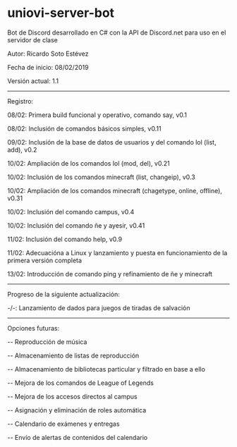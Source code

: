 # uniovi-server-bot
Bot de Discord desarrollado en C# con la API de Discord.net para uso en el servidor de clase

Autor: Ricardo Soto Estévez

Fecha de inicio: 08/02/2019

Versión actual: 1.1

----------------------------------------------------------------------------------------------

Registro:

08/02: Primera build funcional y operativo, comando say, v0.1

08/02: Inclusión de comandos básicos simples, v0.11

09/02: Inclusión de la base de datos de usuarios y del comando lol (list, add), v0.2

10/02: Ampliación de los comandos lol (mod, del), v0.21

10/02: Inclusión de los comandos minecraft (list, changeip), v0.3

10/02: Ampliación de los comandos minecraft (chagetype, online, offline), v0.31

10/02: Inclusión del comando campus, v0.4

10/02: Inclusión del comando ñe y ayesir, v0.41

11/02: Inclusión del comando help, v0.9

11/02: Adecuacióna a Linux y lanzamiento y puesta en funcionamiento de la primera versión completa

13/02: Introducción de comando ping y refinamiento de ñe y minecraft

----------------------------------------------------------------------------------------------

Progreso de la siguiente actualización:

-/-: Lanzamiento de dados para juegos de tiradas de salvación

----------------------------------------------------------------------------------------------

Opciones futuras:

-- Reproducción de música

-- Almacenamiento de listas de reproducción

-- Almacenamiento de bibliotecas particular y filtrado en base a ello

-- Mejora de los comandos de League of Legends

-- Mejora de los accesos directos al campus

-- Asignación y eliminación de roles automática

-- Calendario de exámenes y entregas

-- Envío de alertas de contenidos del calendario